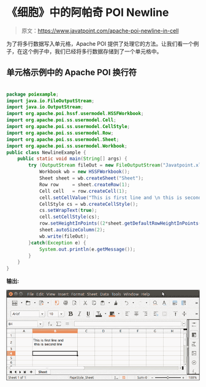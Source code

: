 # 《细胞》中的阿帕奇 POI Newline

> 原文：<https://www.javatpoint.com/apache-poi-newline-in-cell>

为了将多行数据写入单元格，Apache POI 提供了处理它的方法。让我们看一个例子，在这个例子中，我们已经将多行数据存储到了一个单元格中。

## 单元格示例中的 Apache POI 换行符

```java

package poiexample;
import java.io.FileOutputStream;
import java.io.OutputStream;
import org.apache.poi.hssf.usermodel.HSSFWorkbook;
import org.apache.poi.ss.usermodel.Cell;
import org.apache.poi.ss.usermodel.CellStyle;
import org.apache.poi.ss.usermodel.Row;
import org.apache.poi.ss.usermodel.Sheet;
import org.apache.poi.ss.usermodel.Workbook;
public class NewlineExample {
	public static void main(String[] args) {
		try (OutputStream fileOut = new FileOutputStream("Javatpoint.xls")) {
			Workbook wb = new HSSFWorkbook();
			Sheet sheet = wb.createSheet("Sheet");
			Row row     = sheet.createRow(1);
			Cell cell   = row.createCell(1);
			cell.setCellValue("This is first line and \n this is second line");
			CellStyle cs = wb.createCellStyle();
			cs.setWrapText(true);
			cell.setCellStyle(cs);
			row.setHeightInPoints((2*sheet.getDefaultRowHeightInPoints()));
			sheet.autoSizeColumn(2);
	        wb.write(fileOut);
	    }catch(Exception e) {
	    	System.out.println(e.getMessage());
	    }
	}
}

```

**输出:**

![Apache POI Newline in Cell](img/475b99bd65a64a7944f0b1625b702e92.png)